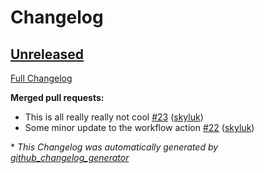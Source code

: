 # Changelog

## [Unreleased](https://github.com/skyluk/test/tree/HEAD)

[Full Changelog](https://github.com/skyluk/test/compare/v1.2...HEAD)

**Merged pull requests:**

- This is all really really not cool [\#23](https://github.com/skyluk/test/pull/23) ([skyluk](https://github.com/skyluk))
- Some minor update to the workflow action [\#22](https://github.com/skyluk/test/pull/22) ([skyluk](https://github.com/skyluk))



\* *This Changelog was automatically generated by [github_changelog_generator](https://github.com/github-changelog-generator/github-changelog-generator)*
